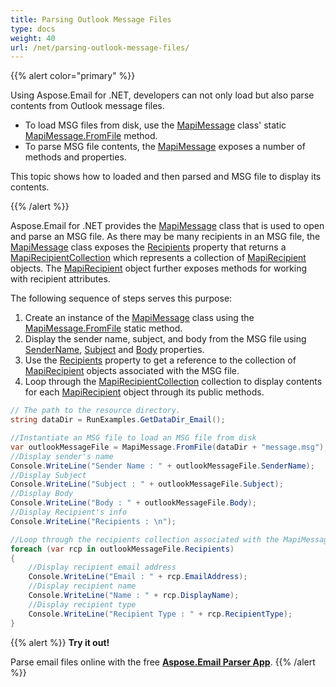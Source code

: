 ```yaml
---
title: Parsing Outlook Message Files
type: docs
weight: 40
url: /net/parsing-outlook-message-files/
---
```


{{% alert color="primary" %}} 

Using Aspose.Email for .NET, developers can not only load but also parse contents from Outlook message files.

- To load MSG files from disk, use the [MapiMessage](https://apireference.aspose.com/email/net/aspose.email.mapi/mapimessage) class' static [MapiMessage.FromFile](https://apireference.aspose.com/email/net/aspose.email.mapi/mapimessage/methods/fromfile) method.
- To parse MSG file contents, the [MapiMessage](https://apireference.aspose.com/email/net/aspose.email.mapi/mapimessage) exposes a number of methods and properties.

This topic shows how to loaded and then parsed and MSG file to display its contents.

{{% /alert %}} 

Aspose.Email for .NET provides the [MapiMessage](https://apireference.aspose.com/email/net/aspose.email.mapi/mapimessage) class that is used to open and parse an MSG file. As there may be many recipients in an MSG file, the [MapiMessage](https://apireference.aspose.com/email/net/aspose.email.mapi/mapimessage) class exposes the [Recipients](https://apireference.aspose.com/email/net/aspose.email.mapi/mapimessageitembase/properties/recipients) property that returns a [MapiRecipientCollection](https://apireference.aspose.com/email/net/aspose.email.mapi/mapirecipientcollection) which represents a collection of [MapiRecipient](https://apireference.aspose.com/email/net/aspose.email.mapi/mapirecipient) objects. The [MapiRecipient](https://apireference.aspose.com/email/net/aspose.email.mapi/mapirecipient) object further exposes methods for working with recipient attributes.

The following sequence of steps serves this purpose:

1. Create an instance of the [MapiMessage](https://apireference.aspose.com/email/net/aspose.email.mapi/mapimessage) class using the [MapiMessage.FromFile](https://apireference.aspose.com/email/net/aspose.email.mapi/mapimessage/methods/fromfile) static method.
1. Display the sender name, subject, and body from the MSG file using [SenderName](https://apireference.aspose.com/email/net/aspose.email.mapi/mapimessage/properties/sendername), [Subject](https://apireference.aspose.com/email/net/aspose.email.mapi/mapimessageitembase/properties/subject) and [Body](https://apireference.aspose.com/email/net/aspose.email.mapi/mapimessage/properties/body) properties.
1. Use the [Recipients](https://apireference.aspose.com/email/net/aspose.email.mapi/mapimessageitembase/properties/recipients) property to get a reference to the collection of [MapiRecipient](https://apireference.aspose.com/email/net/aspose.email.mapi/mapirecipient) objects associated with the MSG file.
1. Loop through the [MapiRecipientCollection](https://apireference.aspose.com/email/net/aspose.email.mapi/mapirecipientcollection) collection to display contents for each [MapiRecipient](https://apireference.aspose.com/email/net/aspose.email.mapi/mapirecipient) object through its public methods.

```cs
// The path to the resource directory.
string dataDir = RunExamples.GetDataDir_Email();

//Instantiate an MSG file to load an MSG file from disk
var outlookMessageFile = MapiMessage.FromFile(dataDir + "message.msg");
//Display sender's name
Console.WriteLine("Sender Name : " + outlookMessageFile.SenderName);
//Display Subject
Console.WriteLine("Subject : " + outlookMessageFile.Subject);
//Display Body
Console.WriteLine("Body : " + outlookMessageFile.Body);
//Display Recipient's info
Console.WriteLine("Recipients : \n");

//Loop through the recipients collection associated with the MapiMessage object
foreach (var rcp in outlookMessageFile.Recipients)
{
	//Display recipient email address
	Console.WriteLine("Email : " + rcp.EmailAddress);
	//Display recipient name
	Console.WriteLine("Name : " + rcp.DisplayName);
	//Display recipient type
	Console.WriteLine("Recipient Type : " + rcp.RecipientType);
}
```

{{% alert %}}
**Try it out!**

Parse email files online with the free [**Aspose.Email Parser App**](https://products.aspose.app/email/parser).
{{% /alert %}}
